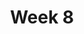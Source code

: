 ---
    title: Week 8
    weekNumber: 8
    days:
      - date: 2022-11-14
        events:
          "**LEC 21**{: .label .label-lecture } [Spread, The Normal Distribution](http://datahub.ucsd.edu/user-redirect/git-sync?repo=https://github.com/dsc-courses/dsc10-2022-fa&subPath=lectures/lec21/lec21.ipynb) [✏️](resources/lectures/lec21/lec21.html)":
            "[CIT 14.3-14.4](https://inferentialthinking.com/chapters/14/3/SD_and_the_Normal_Curve.html)"
                
          "**DIS 8**{: .label .label-disc } [Permutation Testing and Bootstrapping](https://practice.dsc10.com/disc08)":
      - date: 2022-11-15
        events:
          
          "**HW 6**{: .label .label-hw } **[Permutation Testing, Percentiles, and Bootstrapping](http://datahub.ucsd.edu/user-redirect/git-sync?repo=https://github.com/dsc-courses/dsc10-2022-fa&subPath=homeworks/hw06/hw06.ipynb)**":
      - date: 2022-11-16
        events:
          "**LEC 22**{: .label .label-lecture } [The Normal Distribution, The Central Limit Theorem](http://datahub.ucsd.edu/user-redirect/git-sync?repo=https://github.com/dsc-courses/dsc10-2022-fa&subPath=lectures/lec22/lec22.ipynb) [✏️](resources/lectures/lec22/lec22.html)":
            "[CIT 14.4-14.5](https://inferentialthinking.com/chapters/14/4/Central_Limit_Theorem.html)"
      - date: 2022-11-17
        events:
          "**PROJ**{: .label .label-proj } [**Final Project Checkpoint**](http://datahub.ucsd.edu/user-redirect/git-sync?repo=https://github.com/dsc-courses/dsc10-2022-fa&subPath=final_project/final_project.ipynb)":
      - date: 2022-11-18
        events:
          "**LEC 23**{: .label .label-lecture } Experiment Design":
            "[CIT 14.6](https://inferentialthinking.com/chapters/14/6/Choosing_a_Sample_Size.html)"
                
      - date: 2022-11-19
        events:
          
          "**Lab 7**{: .label .label-lab } **[Center, Spread, and the Normal Distribution](http://datahub.ucsd.edu/user-redirect/git-sync?repo=https://github.com/dsc-courses/dsc10-2022-fa&subPath=labs/lab07/lab07.ipynb)**":
---